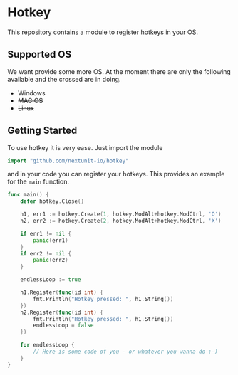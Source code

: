 # Hotkey

This repository contains a module to register hotkeys in your OS.

## Supported OS

We want provide some more OS. At the moment there are only the following available and the crossed are in doing.

* Windows
* ~~MAC OS~~
* ~~Linux~~

## Getting Started

To use hotkey it is very ease. Just import the module

```Go
import "github.com/nextunit-io/hotkey"
```

and in your code you can register your hotkeys. This provides an example for the `main` function.

```Go
func main() {
	defer hotkey.Close()

	h1, err1 := hotkey.Create(1, hotkey.ModAlt+hotkey.ModCtrl, 'O')
	h2, err2 := hotkey.Create(2, hotkey.ModAlt+hotkey.ModCtrl, 'X')

	if err1 != nil {
		panic(err1)
	}
	if err2 != nil {
		panic(err2)
	}

	endlessLoop := true

	h1.Register(func(id int) {
		fmt.Println("Hotkey pressed: ", h1.String())
	})
	h2.Register(func(id int) {
		fmt.Println("Hotkey pressed: ", h1.String())
		endlessLoop = false
	})

	for endlessLoop {
        // Here is some code of you - or whatever you wanna do :-)
	}
}
```
